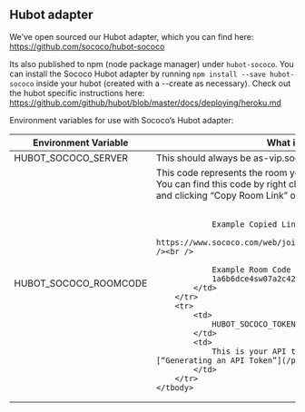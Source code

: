 Hubot adapter
---

We’ve open sourced our Hubot adapter, which you can find here: https://github.com/sococo/hubot-sococo

Its also published to npm (node package manager) under `hubot-sococo`. You can install the Sococo Hubot adapter by running `npm install --save hubot-sococo` inside your hubot (created with a --create as necessary). Check out the hubot specific instructions here: https://github.com/github/hubot/blob/master/docs/deploying/heroku.md

Environment variables for use with Sococo’s Hubot adapter:

<table class="table table-bordered">
	<thead>
		<tr>
			<th>
				Environment Variable
			</th>
			<th>
				What is this?
			</th>
		</tr>
	</thead>
	<tbody>
		<tr>
			<td>
				HUBOT_SOCOCO_SERVER
			</td>
			<td>
				This should always be as-vip.sococo.net
			</td>
		</tr>
		<tr>
			<td>
				HUBOT_SOCOCO_ROOMCODE
			</td>
			<td>
				This code represents the room you’d like to authenticate into. You can find this code by right clicking on any room in Sococo and clicking “Copy Room Link” or clicking on “Edit Room”<br /><br />
				
				Example Copied Link: <br />
				https://www.sococo.com/web/join/1a6b6dce4sw07a2c42d1fuuo7<br /><br />

				Example Room Code from Link:<br />
				1a6b6dce4sw07a2c42d1fuuo7
			</td>
		</tr>
		<tr>
			<td>
				HUBOT_SOCOCO_TOKEN
			</td>
			<td>
				This is your API token. See the section [“Generating an API Token”](/pages/generating-an-api-token)
			</td>
		</tr>
	</tbody>
</table>
